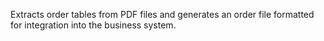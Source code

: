 Extracts order tables from PDF files and generates an order file formatted for
integration into the business system.
